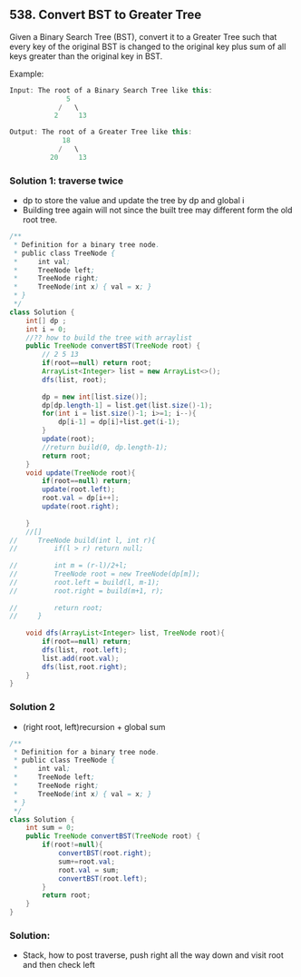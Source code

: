 ## 538. Convert BST to Greater Tree

Given a Binary Search Tree (BST), convert it to a Greater Tree such that every key of the original BST is changed to the original key plus sum of all keys greater than the original key in BST.

Example:
```java
Input: The root of a Binary Search Tree like this:
              5
            /   \
           2     13

Output: The root of a Greater Tree like this:
             18
            /   \
          20     13
```

### Solution 1: traverse twice
- dp to store the value and update the tree by dp and global i
- Building tree again will not since the built tree may different form the old root tree.

```java
/**
 * Definition for a binary tree node.
 * public class TreeNode {
 *     int val;
 *     TreeNode left;
 *     TreeNode right;
 *     TreeNode(int x) { val = x; }
 * }
 */
class Solution {
    int[] dp ;
    int i = 0;
    //?? how to build the tree with arraylist
    public TreeNode convertBST(TreeNode root) {
        // 2 5 13
        if(root==null) return root;
        ArrayList<Integer> list = new ArrayList<>();
        dfs(list, root);
        
        dp = new int[list.size()];
        dp[dp.length-1] = list.get(list.size()-1);
        for(int i = list.size()-1; i>=1; i--){
            dp[i-1] = dp[i]+list.get(i-1);
        }
        update(root);
        //return build(0, dp.length-1);
        return root;
    }
    void update(TreeNode root){
        if(root==null) return;
        update(root.left);
        root.val = dp[i++];
        update(root.right);
        
    }
    //[]
//     TreeNode build(int l, int r){
//         if(l > r) return null;
        
//         int m = (r-l)/2+l;
//         TreeNode root = new TreeNode(dp[m]);
//         root.left = build(l, m-1);
//         root.right = build(m+1, r);
        
//         return root;
//     }
    
    void dfs(ArrayList<Integer> list, TreeNode root){
        if(root==null) return;
        dfs(list, root.left);
        list.add(root.val);
        dfs(list,root.right);
    }
}
```

### Solution 2
- (right root, left)recursion + global sum
```java
/**
 * Definition for a binary tree node.
 * public class TreeNode {
 *     int val;
 *     TreeNode left;
 *     TreeNode right;
 *     TreeNode(int x) { val = x; }
 * }
 */
class Solution {
    int sum = 0;
    public TreeNode convertBST(TreeNode root) {
        if(root!=null){
            convertBST(root.right);
            sum+=root.val;
            root.val = sum;
            convertBST(root.left);
        }
        return root;
    }
}
```

### Solution:
- Stack, how to post traverse, push right all the way down and visit root and then check left
```java

```
